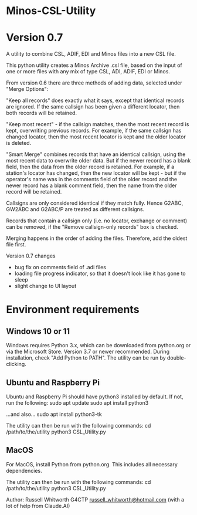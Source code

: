 # Minos-CSL-Utility
# Version 0.7

A utility to combine CSL, ADIF, EDI and Minos files into a new CSL file.

This python utility creates a Minos Archive .csl file, based on the input of one or more files with any mix of type CSL, ADI, ADIF, EDI or Minos.

From version 0.6 there are three methods of adding data, selected under "Merge Options":

"Keep all records" does exactly what it says, except that identical records are ignored. If the same callsign has been given a different locator, then both records will be retained.

"Keep most recent" - if the callsign matches, then the most recent record is kept, overwriting previous records. For example, if the same callsign has changed locator, then the most recent locator is kept and the older locator is deleted.

"Smart Merge" combines records that have an identical callsign, using the most recent data to overwrite older data. But if the newer record has a blank field, then the data from the older record is retained. For example, if a station's locator has changed, then the new locator will be kept - but if the operator's name was in the comments field of the older record and the newer record has a blank comment field, then the name from the older record will be retained.

Callsigns are only considered identical if they match fully. Hence G2ABC, GW2ABC and G2ABC/P are treated as different callsigns.

Records that contain a callsign only (i.e. no locator, exchange or comment) can be removed, if the "Remove callsign-only records" box is checked.

Merging happens in the order of adding the files. Therefore, add the oldest file first.

Version 0.7 changes
- bug fix on comments field of .adi files
- loading file progress indicator, so that it doesn't look like it has gone to sleep
- slight change to UI layout

# Environment requirements

## Windows 10 or 11
Windows requires Python 3.x, which can be downloaded from python.org or via the Microsoft Store. Version 3.7 or newer recommended. During installation, check "Add Python to PATH". The utility can be run by double-clicking.

## Ubuntu and Raspberry Pi
Ubuntu and Raspberry Pi should have python3 installed by default. If not, run the following:
    sudo apt update
    sudo apt install python3

...and also...
    sudo apt install python3-tk

The utility can then be run with the following commands:
    cd /path/to/the/utility
    python3 CSL_Utility.py

## MacOS
For MacOS, install Python from python.org. This includes all necessary dependencies. 

The utility can then be run with the following commands:
    cd /path/to/the/utility
    python3 CSL_Utility.py

Author: Russell Whitworth G4CTP russell_whitworth@hotmail.com
(with a lot of help from Claude.AI)
